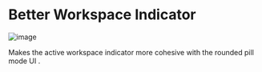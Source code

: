# Better Workspace Indicator


![image](https://github.com/user-attachments/assets/9db85f02-2901-42fe-a3fa-01fcbf4662e3)


Makes the active workspace indicator more cohesive with the rounded pill mode UI .
